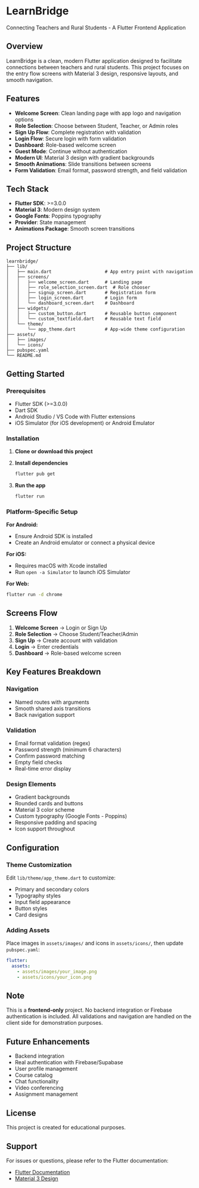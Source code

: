 # LearnBridge

Connecting Teachers and Rural Students - A Flutter Frontend Application

## Overview

LearnBridge is a clean, modern Flutter application designed to facilitate connections between teachers and rural students. This project focuses on the entry flow screens with Material 3 design, responsive layouts, and smooth navigation.

## Features

- **Welcome Screen**: Clean landing page with app logo and navigation options
- **Role Selection**: Choose between Student, Teacher, or Admin roles
- **Sign Up Flow**: Complete registration with validation
- **Login Flow**: Secure login with form validation
- **Dashboard**: Role-based welcome screen
- **Guest Mode**: Continue without authentication
- **Modern UI**: Material 3 design with gradient backgrounds
- **Smooth Animations**: Slide transitions between screens
- **Form Validation**: Email format, password strength, and field validation

## Tech Stack

- **Flutter SDK**: >=3.0.0
- **Material 3**: Modern design system
- **Google Fonts**: Poppins typography
- **Provider**: State management
- **Animations Package**: Smooth screen transitions

## Project Structure

```
learnbridge/
├── lib/
│   ├── main.dart                    # App entry point with navigation
│   ├── screens/
│   │   ├── welcome_screen.dart      # Landing page
│   │   ├── role_selection_screen.dart  # Role chooser
│   │   ├── signup_screen.dart       # Registration form
│   │   ├── login_screen.dart        # Login form
│   │   └── dashboard_screen.dart    # Dashboard
│   ├── widgets/
│   │   ├── custom_button.dart       # Reusable button component
│   │   └── custom_textfield.dart    # Reusable text field
│   └── theme/
│       └── app_theme.dart           # App-wide theme configuration
├── assets/
│   ├── images/
│   └── icons/
├── pubspec.yaml
└── README.md
```

## Getting Started

### Prerequisites

- Flutter SDK (>=3.0.0)
- Dart SDK
- Android Studio / VS Code with Flutter extensions
- iOS Simulator (for iOS development) or Android Emulator

### Installation

1. **Clone or download this project**

2. **Install dependencies**
   ```bash
   flutter pub get
   ```

3. **Run the app**
   ```bash
   flutter run
   ```

### Platform-Specific Setup

**For Android:**
- Ensure Android SDK is installed
- Create an Android emulator or connect a physical device

**For iOS:**
- Requires macOS with Xcode installed
- Run `open -a Simulator` to launch iOS Simulator

**For Web:**
```bash
flutter run -d chrome
```

## Screens Flow

1. **Welcome Screen** → Login or Sign Up
2. **Role Selection** → Choose Student/Teacher/Admin
3. **Sign Up** → Create account with validation
4. **Login** → Enter credentials
5. **Dashboard** → Role-based welcome screen

## Key Features Breakdown

### Navigation
- Named routes with arguments
- Smooth shared axis transitions
- Back navigation support

### Validation
- Email format validation (regex)
- Password strength (minimum 6 characters)
- Confirm password matching
- Empty field checks
- Real-time error display

### Design Elements
- Gradient backgrounds
- Rounded cards and buttons
- Material 3 color scheme
- Custom typography (Google Fonts - Poppins)
- Responsive padding and spacing
- Icon support throughout

## Configuration

### Theme Customization
Edit `lib/theme/app_theme.dart` to customize:
- Primary and secondary colors
- Typography styles
- Input field appearance
- Button styles
- Card designs

### Adding Assets
Place images in `assets/images/` and icons in `assets/icons/`, then update `pubspec.yaml`:

```yaml
flutter:
  assets:
    - assets/images/your_image.png
    - assets/icons/your_icon.png
```

## Note

This is a **frontend-only** project. No backend integration or Firebase authentication is included. All validations and navigation are handled on the client side for demonstration purposes.

## Future Enhancements

- Backend integration
- Real authentication with Firebase/Supabase
- User profile management
- Course catalog
- Chat functionality
- Video conferencing
- Assignment management

## License

This project is created for educational purposes.

## Support

For issues or questions, please refer to the Flutter documentation:
- [Flutter Documentation](https://docs.flutter.dev/)
- [Material 3 Design](https://m3.material.io/)
